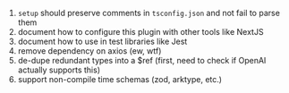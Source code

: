 1. `setup` should preserve comments in `tsconfig.json` and not fail to parse them
2. document how to configure this plugin with other tools like NextJS
3. document how to use in test libraries like Jest
4. remove dependency on axios (ew, wtf)
5. de-dupe redundant types into a $ref (first, need to check if OpenAI actually supports this)
6. support non-compile time schemas (zod, arktype, etc.)
